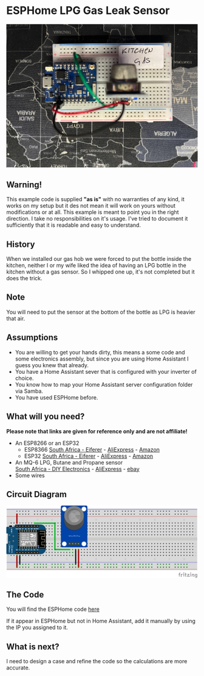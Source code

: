 # ESPHome LPG Gas Leak Sensor

![Sensor](Images/Sensor.jpeg)

## Warning!

This example code is supplied **"as is"** with no warranties of any kind, it works on my setup but it des not mean it will work on yours without modifications or at all. This example is meant to point you in the right direction. I take no responsibilities on it's usage. 
I've tried to document it sufficiently that it is readable and easy to understand.

## History

When we installed our gas hob we were forced to put the bottle inside the kitchen, neither I or my wife liked the idea of having an LPG bottle in the kitchen without a gas sensor.
So I whipped one up, it's not completed but it does the trick.

## Note

You will need to put the sensor at the bottom of the bottle as LPG is heavier that air.

## Assumptions

- You are willing to get your hands dirty, this means a some code and some electronics assembly, but since you are using Home Assistant I guess you knew that already.
- You have a Home Assistant sever that is configured with your inverter of choice.
- You know how to map your Home Assistant server configuration folder via Samba.
- You have used ESPHome before.

## What will you need?

**Please note that links are given for reference only and are not affiliate!**

* An ESP8266 or an ESP32
  - ESP8366 [South Africa - Eiferer](https://eiferer.co.za/products/d1-mini) -
  [AliExpress](https://www.aliexpress.com/item/1005005219910629.html) - 
  [Amazon](https://www.amazon.com/dp/B08H1YRN4M/?th=1)
  - ESP32 [South Africa - Eiferer](https://eiferer.co.za/products/sonoff®-sv-inching-self-locking-wifi-wireless-switch-5v-24v) -
  [AliExpress](https://www.aliexpress.com/item/32816117396.html) - 
  [Amazon](https://www.amazon.com/dp/B08H1YRN4M/?th=1)
* An MQ-6 LPG, Butane and Propane sensor  
  [South Africa - DIY Electronics](https://www.diyelectronics.co.za/store/gas/1302-mq-6-gas-sensor-module-lpg-butane-propane.html?search_query=MQ-6&results=41) - 
  [AliExpress](https://www.aliexpress.com/item/1005002891657821.htm) - 
  [ebay](https://www.ebay.com/itm/295802217216?hash=item44df2fa300:g:VL8AAOSw0GJhfMOB&amdata=enc%3AAQAIAAAAwFc2PhmhTTPy4EUNKLRnm2bUrWzxeFUXqmRy8riVTqd84BjzbJ5Hth2WN8YHnjA0VJtGYi6%2F%2FPqstVTToFxQ43q2XM5%2FdpyrVGp2xxtHt8ixg7Spx5IxxRtsp2KCb6eH96jTa1e7K5FeTgNYwajnwPoa1a0ydop7P0iyqGNbxh3BMUpeoiC9%2FNsT8TnH20FggNgLR02wvqXGmJxjUcs7GmrKRJNt%2F2Ge5BTvF5wHgvyteSFAkQ%2B3DygMzYmp6pW7Cg%3D%3D%7Ctkp%3ABk9SR8KF_rLCYg)
* Some wires

## Circuit Diagram

![Fritzing Diagram](Images/ESPHome_LPG_Gas_Leak_Sensor.jpg)

## The Code

You will find the ESPHome code [here](lpg_gas_leak_sensor.yaml)

If it appear in ESPHome but not in Home Assistant, add it manually by using the IP you assigned to it.

## What is next?

I need to design a case and refine the code so the calculations are more accurate.